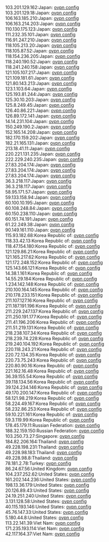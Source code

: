 103.201.129.162:Japan: [ovpn config](vpn/103_201_129_162.ovpn)  
103.201.129.18:Japan: [ovpn config](vpn/103_201_129_18.ovpn)  
106.163.185.210:Japan: [ovpn config](vpn/106_163_185_210.ovpn)  
106.163.214.203:Japan: [ovpn config](vpn/106_163_214_203.ovpn)  
110.130.175.123:Japan: [ovpn config](vpn/110_130_175_123.ovpn)  
111.232.35.101:Japan: [ovpn config](vpn/111_232_35_101.ovpn)  
116.91.247.210:Japan: [ovpn config](vpn/116_91_247_210.ovpn)  
118.105.213.20:Japan: [ovpn config](vpn/118_105_213_20.ovpn)  
118.105.87.52:Japan: [ovpn config](vpn/118_105_87_52.ovpn)  
118.154.236.205:Japan: [ovpn config](vpn/118_154_236_205.ovpn)  
118.240.190.52:Japan: [ovpn config](vpn/118_240_190_52.ovpn)  
118.241.240.158:Japan: [ovpn config](vpn/118_241_240_158.ovpn)  
121.105.107.217:Japan: [ovpn config](vpn/121_105_107_217.ovpn)  
121.109.181.61:Japan: [ovpn config](vpn/121_109_181_61.ovpn)  
121.80.143.213:Japan: [ovpn config](vpn/121_80_143_213.ovpn)  
123.1.103.64:Japan: [ovpn config](vpn/123_1_103_64.ovpn)  
125.193.81.244:Japan: [ovpn config](vpn/125_193_81_244.ovpn)  
125.30.10.203:Japan: [ovpn config](vpn/125_30_10_203.ovpn)  
125.8.249.45:Japan: [ovpn config](vpn/125_8_249_45.ovpn)  
126.40.86.221:Japan: [ovpn config](vpn/126_40_86_221.ovpn)  
126.89.172.141:Japan: [ovpn config](vpn/126_89_172_141.ovpn)  
14.14.231.104:Japan: [ovpn config](vpn/14_14_231_104.ovpn)  
150.249.190.2:Japan: [ovpn config](vpn/150_249_190_2.ovpn)  
152.165.14.208:Japan: [ovpn config](vpn/152_165_14_208.ovpn)  
182.170.159.202:Japan: [ovpn config](vpn/182_170_159_202.ovpn)  
182.21.165.131:Japan: [ovpn config](vpn/182_21_165_131.ovpn)  
213.18.41.11:Japan: [ovpn config](vpn/213_18_41_11.ovpn)  
220.221.131.235:Japan: [ovpn config](vpn/220_221_131_235.ovpn)  
222.229.240.235:Japan: [ovpn config](vpn/222_229_240_235.ovpn)  
27.83.204.174:Japan: [ovpn config](vpn/27_83_204_174.ovpn)  
27.83.204.174:Japan: [ovpn config](vpn/27_83_204_174.ovpn)  
27.83.204.174:Japan: [ovpn config](vpn/27_83_204_174.ovpn)  
36.3.218.117:Japan: [ovpn config](vpn/36_3_218_117.ovpn)  
36.3.218.117:Japan: [ovpn config](vpn/36_3_218_117.ovpn)  
58.95.171.57:Japan: [ovpn config](vpn/58_95_171_57.ovpn)  
59.133.158.94:Japan: [ovpn config](vpn/59_133_158_94.ovpn)  
60.100.10.195:Japan: [ovpn config](vpn/60_100_10_195.ovpn)  
60.108.248.84:Japan: [ovpn config](vpn/60_108_248_84.ovpn)  
60.150.238.110:Japan: [ovpn config](vpn/60_150_238_110.ovpn)  
60.151.74.191:Japan: [ovpn config](vpn/60_151_74_191.ovpn)  
61.22.249.38:Japan: [ovpn config](vpn/61_22_249_38.ovpn)  
90.149.161.110:Japan: [ovpn config](vpn/90_149_161_110.ovpn)  
115.93.182.68:Korea Republic of: [ovpn config](vpn/115_93_182_68.ovpn)  
118.33.42.13:Korea Republic of: [ovpn config](vpn/118_33_42_13.ovpn)  
118.47.154.180:Korea Republic of: [ovpn config](vpn/118_47_154_180.ovpn)  
121.129.86.21:Korea Republic of: [ovpn config](vpn/121_129_86_21.ovpn)  
121.165.217.62:Korea Republic of: [ovpn config](vpn/121_165_217_62.ovpn)  
121.172.248.152:Korea Republic of: [ovpn config](vpn/121_172_248_152.ovpn)  
125.143.66.121:Korea Republic of: [ovpn config](vpn/125_143_66_121.ovpn)  
14.38.1.161:Korea Republic of: [ovpn config](vpn/14_38_1_161.ovpn)  
14.55.29.184:Korea Republic of: [ovpn config](vpn/14_55_29_184.ovpn)  
1.234.142.148:Korea Republic of: [ovpn config](vpn/1_234_142_148.ovpn)  
210.100.164.145:Korea Republic of: [ovpn config](vpn/210_100_164_145.ovpn)  
210.178.233.151:Korea Republic of: [ovpn config](vpn/210_178_233_151.ovpn)  
211.107.127.16:Korea Republic of: [ovpn config](vpn/211_107_127_16.ovpn)  
211.187.191.196:Korea Republic of: [ovpn config](vpn/211_187_191_196.ovpn)  
211.229.247.137:Korea Republic of: [ovpn config](vpn/211_229_247_137.ovpn)  
211.250.191.177:Korea Republic of: [ovpn config](vpn/211_250_191_177.ovpn)  
211.41.196.206:Korea Republic of: [ovpn config](vpn/211_41_196_206.ovpn)  
211.51.219.131:Korea Republic of: [ovpn config](vpn/211_51_219_131.ovpn)  
218.238.107.34:Korea Republic of: [ovpn config](vpn/218_238_107_34.ovpn)  
218.239.74.228:Korea Republic of: [ovpn config](vpn/218_239_74_228.ovpn)  
219.240.104.192:Korea Republic of: [ovpn config](vpn/219_240_104_192.ovpn)  
220.118.243.21:Korea Republic of: [ovpn config](vpn/220_118_243_21.ovpn)  
220.72.134.35:Korea Republic of: [ovpn config](vpn/220_72_134_35.ovpn)  
220.73.75.243:Korea Republic of: [ovpn config](vpn/220_73_75_243.ovpn)  
220.80.90.16:Korea Republic of: [ovpn config](vpn/220_80_90_16.ovpn)  
221.162.16.48:Korea Republic of: [ovpn config](vpn/221_162_16_48.ovpn)  
36.39.155.54:Korea Republic of: [ovpn config](vpn/36_39_155_54.ovpn)  
39.118.134.56:Korea Republic of: [ovpn config](vpn/39_118_134_56.ovpn)  
39.124.234.146:Korea Republic of: [ovpn config](vpn/39_124_234_146.ovpn)  
49.170.200.147:Korea Republic of: [ovpn config](vpn/49_170_200_147.ovpn)  
58.121.98.219:Korea Republic of: [ovpn config](vpn/58_121_98_219.ovpn)  
58.224.49.167:Korea Republic of: [ovpn config](vpn/58_224_49_167.ovpn)  
58.232.86.253:Korea Republic of: [ovpn config](vpn/58_232_86_253.ovpn)  
59.10.221.161:Korea Republic of: [ovpn config](vpn/59_10_221_161.ovpn)  
59.3.119.99:Korea Republic of: [ovpn config](vpn/59_3_119_99.ovpn)  
178.45.179.11:Russian Federation: [ovpn config](vpn/178_45_179_11.ovpn)  
188.32.159.150:Russian Federation: [ovpn config](vpn/188_32_159_150.ovpn)  
103.250.73.27:Singapore: [ovpn config](vpn/103_250_73_27.ovpn)  
184.82.206.164:Thailand: [ovpn config](vpn/184_82_206_164.ovpn)  
49.228.198.231:Thailand: [ovpn config](vpn/49_228_198_231.ovpn)  
49.228.98.183:Thailand: [ovpn config](vpn/49_228_98_183.ovpn)  
49.228.98.8:Thailand: [ovpn config](vpn/49_228_98_8.ovpn)  
78.181.2.78:Turkey: [ovpn config](vpn/78_181_2_78.ovpn)  
86.24.67.56:United Kingdom: [ovpn config](vpn/86_24_67_56.ovpn)  
104.237.252.62:United States: [ovpn config](vpn/104_237_252_62.ovpn)  
161.202.144.236:United States: [ovpn config](vpn/161_202_144_236.ovpn)  
198.13.36.179:United States: [ovpn config](vpn/198_13_36_179.ovpn)  
20.126.89.43:United States: [ovpn config](vpn/20_126_89_43.ovpn)  
24.19.251.240:United States: [ovpn config](vpn/24_19_251_240.ovpn)  
3.131.128.58:United States: [ovpn config](vpn/3_131_128_58.ovpn)  
40.115.193.146:United States: [ovpn config](vpn/40_115_193_146.ovpn)  
45.76.147.33:United States: [ovpn config](vpn/45_76_147_33.ovpn)  
5.180.44.8:United States: [ovpn config](vpn/5_180_44_8.ovpn)  
113.22.141.39:Viet Nam: [ovpn config](vpn/113_22_141_39.ovpn)  
171.235.193.114:Viet Nam: [ovpn config](vpn/171_235_193_114.ovpn)  
42.117.164.37:Viet Nam: [ovpn config](vpn/42_117_164_37.ovpn)  

